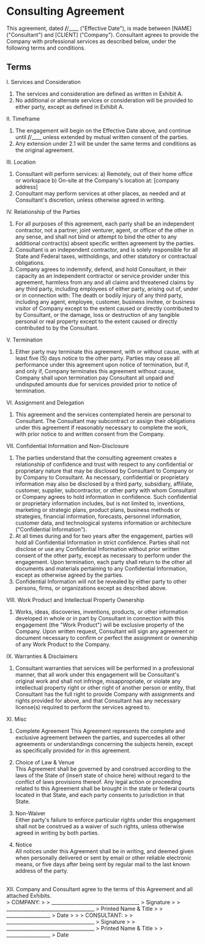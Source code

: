 # **Consulting Agreement**

This agreement, dated __/__/____ ("Effective Date"), is made between [NAME] ("Consultant") and [CLIENT] ("Company"). Consultant agrees to provide the Company with professional services as described below, under the following terms and conditions.

## **Terms**

I. Services and Consideration <br>
 1. The services and consideration are defined as written in Exhibit A.
 2. No additional or alternate services or consideration will be provided to either party, except as defined in Exhibit A.

II. Timeframe <br>
 1. The engagement will begin on the Effective Date above, and continue until __/__/____ unless extended by mutual written consent of the parties.
 2. Any extension under 2.1 will be under the same terms and conditions as the original agreement.

III. Location <br>
 1. Consultant will perform services:
  a) Remotely, out of their home office or workspace
  b) On-site at the Company's location at: [company address]
 2. Consultant may perform services at other places, as needed and at Consultant's discretion, unless otherwise agreed in writing.

IV. Relationship of the Parties <br>
 1. For all purposes of this agreement, each party shall be an independent contractor, not a partner, joint venturer, agent, or officer of the other in any sense, and shall not bind or attempt to bind the other to any additional contract(s) absent specific written agreement by the parties.
 2. Consultant is an independent contractor, and is solely responsible for all State and Federal taxes, wittholdings, and other statutory or contractual obligations.
 3. Company agrees to indemnify, defend, and hold Consultant, in their capacity as an independent contractor or service provider under this agreement, harmless from any and all claims and threatened claims by any third party, including employees of either party, arising out of, under or in connection with: The death or bodily injury of any third party, including any agent, employee, customer, business invitee, or business visitor of Company except to the extent caused or directly contributed to by Consultant, or the damage, loss or destruction of any tangible personal or real property except to the extent caused or directly contributed to by the Consultant.

V. Termination <br>
 1. Either party may terminate this agreement, with or without cause, with at least five (5) days notice to the other party. Parties may cease all performance under this agreement upon notice of termination, but if, and only if, Company terminates this agreement without cause, Company shall upon termination pay Consultant all unpaid and undisputed amounts due for services provided prior to notice of termination.

VI. Assignment and Delegation <br>
 1. This agreement and the services contemplated herein are personal to Consultant. The Consultant may subcontract or assign their obligations under this agreement if reasonably necessary to complete the work, with prior notice to and written consent from the Company.

VII. Confidential Information and Non-Disclosure <br>
 1. The parties understand that the consulting agreement creates a relationship of confidence and trust with respect to any confidential or proprietary nature that may be disclosed by Consultant to Company or by Company to Consultant. As necessary, confidential or proprietary information may also be disclosed by a third party, subsidiary, affiliate, customer, supplier, subcontractor, or other party with whom Consultant or Company agrees to hold information in confidence. Such confidential or proprietary information includes, but is not limited to, inventions, marketing or strategic plans, product plans, business methods or strategies, financial information, forecasts, personnel information, customer data, and technological systems information or architecture ("Confidential Information").
 2. At all times during and for two years after the engagement, parties will hold all Confidential Information in strict confidence. Parties shall not disclose or use any Confidential Information without prior written consent of the other party, except as necessary to perform under the engagement. Upon termination, each party shall return to the other all documents and materials pertaining to any Confidential Information, except as otherwise agreed by the parties.
 3. Confidential Information will not be revealed by either party to other persons, firms, or organizations except as described above.

VIII. Work Product and Intellectual Property Ownership <br>
 1. Works, ideas, discoveries, inventions, products, or other information developed in whole or in part by Consultant in connection with this engagement (the "Work Product") will be exclusive property of the Company. Upon written request, Consultant will sign any agreement or document necessary to confirm or perfect the assignment or ownership of any Work Product to the Company.

IX. Warranties & Disclaimers <br>
 1. Consultant warranties that services will be performed in a professional manner, that all work under this engagement will be Consultant's original work and shall not infringe, misappropriate, or violate any intellectual property right or other right of another person or entity, that Consultant has the full right to provide Company with assignments and rights provided for above, and that Consultant has any necessary license(s) required to perform the services agreed to.

XI. Misc <br>
 1. Complete Agreement
  This Agreement represents the complete and exclusive agreement between the parties, and supercedes all other agreements or understandings concerning the subjects herein, except as specifically provided for in this agreement.

 2. Choice of Law & Venue <br>
  This Agreement shall be governed by and construed according to the laws of the State of (insert state of choice here) without regard to the conflict of laws provisions thereof. Any legal action or proceeding related to this Agreement shall be brought in the state or federal courts located in that State, and each party consents to jurisdiction in that State. 

 3. Non-Waiver <br>
  Either party's failure to enforce particular rights under this engagement shall not be construed as a waiver of such rights, unless otherwise agreed in writing by both parties.

 4. Notice <br>
  All notices under this Agreement shall be in writing, and deemed given when personally delivered or sent by email or other reliable electronic means, or five days after being sent by regular mail to the last known address of the party.
<br>
XII. Company and Consultant agree to the terms of this Agreement and all attached Exhibits.
<br>
> COMPANY:
>
> ____________________________________
> Signature
>
> ____________________________________
> Printed Name & Title
> 
> __________________
> Date
>
>
> CONSULTANT:
> 
> ____________________________________
> Signature
> 
> ____________________________________
> Printed Name & Title
> 
> __________________
> Date


